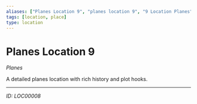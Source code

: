 ```yaml
---
aliases: ["Planes Location 9", "planes location 9", "9 Location Planes"]
tags: [location, place]
type: location
---
```


# Planes Location 9

*Planes*

A detailed planes location with rich history and plot hooks.

---
*ID: LOC00008*